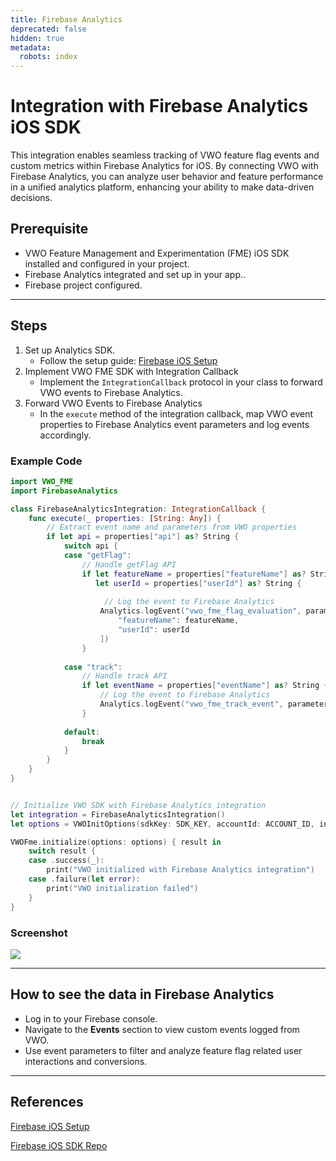 ```yaml
---
title: Firebase Analytics
deprecated: false
hidden: true
metadata:
  robots: index
---
```

# Integration with Firebase Analytics iOS SDK

This integration enables seamless tracking of VWO feature flag events and custom metrics within Firebase Analytics for iOS. By connecting VWO with Firebase Analytics, you can analyze user behavior and feature performance in a unified analytics platform, enhancing your ability to make data-driven decisions.

## Prerequisite

* VWO Feature Management and Experimentation (FME) iOS SDK installed and configured in your project.
* Firebase Analytics integrated and set up in your app..
* Firebase project configured.

***

## Steps

1. Set up Analytics SDK.
   * Follow the setup guide: [Firebase iOS Setup](https://firebase.google.com/docs/ios/setup)
2. Implement VWO FME SDK with Integration Callback
   * Implement the `IntegrationCallback` protocol in your class to forward VWO events to Firebase Analytics.
3. Forward VWO Events to Firebase Analytics
   * In the `execute` method of the integration callback, map VWO event properties to Firebase Analytics event parameters and log events accordingly.

### Example Code

```swift Swift
import VWO_FME
import FirebaseAnalytics

class FirebaseAnalyticsIntegration: IntegrationCallback {
    func execute(_ properties: [String: Any]) {
        // Extract event name and parameters from VWO properties
        if let api = properties["api"] as? String {
            switch api {
            case "getFlag":
                // Handle getFlag API
                if let featureName = properties["featureName"] as? String,
                   let userId = properties["userId"] as? String {
                   
                     // Log the event to Firebase Analytics
                    Analytics.logEvent("vwo_fme_flag_evaluation", parameters: [
                        "featureName": featureName,
                        "userId": userId
                    ])
                }
                
            case "track":
                // Handle track API
                if let eventName = properties["eventName"] as? String {
                    // Log the event to Firebase Analytics
                    Analytics.logEvent("vwo_fme_track_event", parameters: ["name": eventName])
                }
                
            default:
                break
            }
        }
    }
}


// Initialize VWO SDK with Firebase Analytics integration
let integration = FirebaseAnalyticsIntegration()
let options = VWOInitOptions(sdkKey: SDK_KEY, accountId: ACCOUNT_ID, integrations: integration)

VWOFme.initialize(options: options) { result in
    switch result {
    case .success(_):
        print("VWO initialized with Firebase Analytics integration")
    case .failure(let error):
        print("VWO initialization failed")
    }
}
```

### Screenshot

<Image align="center" src="https://files.readme.io/dcd4b3529ed8af388602433c2b7cbfa0d7984e8716070d4503e607efdca17737-dashboard_events.png" />

***

## How to see the data in Firebase Analytics

* Log in to your Firebase console.
* Navigate to the **Events** section to view custom events logged from VWO.
* Use event parameters to filter and analyze feature flag related user interactions and conversions.

***

## References

[Firebase iOS Setup](https://firebase.google.com/docs/ios/setup)

[Firebase iOS SDK Repo](https://github.com/firebase/firebase-ios-sdk)